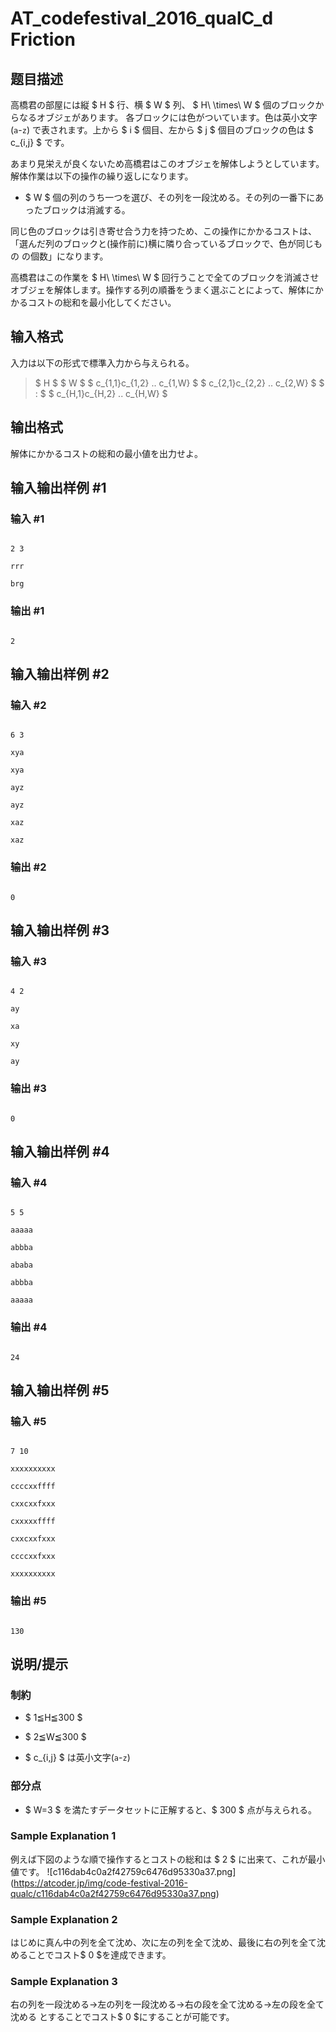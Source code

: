 # AT_codefestival_2016_qualC_d Friction

## 题目描述

[problemUrl]: https://atcoder.jp/contests/code-festival-2016-qualc/tasks/codefestival_2016_qualC_d

高橋君の部屋には縦 $ H $ 行、横 $ W $ 列、 $ H\ \times\ W $ 個のブロックからなるオブジェがあります。 各ブロックには色がついています。色は英小文字(`a`-`z`) で表されます。上から $ i $ 個目、左から $ j $ 個目のブロックの色は $ c_{i,j} $ です。

あまり見栄えが良くないため高橋君はこのオブジェを解体しようとしています。解体作業は以下の操作の繰り返しになります。

- $ W $ 個の列のうち一つを選び、その列を一段沈める。その列の一番下にあったブロックは消滅する。

同じ色のブロックは引き寄せ合う力を持つため、この操作にかかるコストは、「選んだ列のブロックと(操作前に)横に隣り合っているブロックで、色が同じもの の個数」になります。

高橋君はこの作業を $ H\ \times\ W $ 回行うことで全てのブロックを消滅させオブジェを解体します。操作する列の順番をうまく選ぶことによって、解体にかかるコストの総和を最小化してください。

## 输入格式

入力は以下の形式で標準入力から与えられる。

> $ H $ $ W $ $ c_{1,1}c_{1,2} $..$ c_{1,W} $ $ c_{2,1}c_{2,2} $..$ c_{2,W} $ $ : $ $ c_{H,1}c_{H,2} $..$ c_{H,W} $

## 输出格式

解体にかかるコストの総和の最小値を出力せよ。

## 输入输出样例 #1

### 输入 #1

```
2 3
rrr
brg
```

### 输出 #1

```
2
```

## 输入输出样例 #2

### 输入 #2

```
6 3
xya
xya
ayz
ayz
xaz
xaz
```

### 输出 #2

```
0
```

## 输入输出样例 #3

### 输入 #3

```
4 2
ay
xa
xy
ay
```

### 输出 #3

```
0
```

## 输入输出样例 #4

### 输入 #4

```
5 5
aaaaa
abbba
ababa
abbba
aaaaa
```

### 输出 #4

```
24
```

## 输入输出样例 #5

### 输入 #5

```
7 10
xxxxxxxxxx
ccccxxffff
cxxcxxfxxx
cxxxxxffff
cxxcxxfxxx
ccccxxfxxx
xxxxxxxxxx
```

### 输出 #5

```
130
```

## 说明/提示

### 制約

- $ 1≦H≦300 $
- $ 2≦W≦300 $
- $ c_{i,j} $ は英小文字(`a`-`z`)

### 部分点

- $ W=3 $ を満たすデータセットに正解すると、$ 300 $ 点が与えられる。

### Sample Explanation 1

例えば下図のような順で操作するとコストの総和は $ 2 $ に出来て、これが最小値です。 !\[c116dab4c0a2f42759c6476d95330a37.png\](https://atcoder.jp/img/code-festival-2016-qualc/c116dab4c0a2f42759c6476d95330a37.png)

### Sample Explanation 2

はじめに真ん中の列を全て沈め、次に左の列を全て沈め、最後に右の列を全て沈めることでコスト$ 0 $を達成できます。

### Sample Explanation 3

右の列を一段沈める→左の列を一段沈める→右の段を全て沈める→左の段を全て沈める とすることでコスト$ 0 $にすることが可能です。